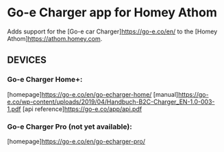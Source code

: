 # Go-e Charger app for Homey Athom
Adds support for the [Go-e car Charger]https://go-e.co/en/ to the [Homey Athom]https://athom.homey.com.


## DEVICES
### Go-e Charger Home+:
[homepage]https://go-e.co/en/go-echarger-home/
[manual]https://go-e.co/wp-content/uploads/2019/04/Handbuch-B2C-Charger_EN-1.0-003-1.pdf
[api reference]https://go-e.co/app/api.pdf

### Go-e Charger Pro (not yet available):
[homepage]https://go-e.co/en/go-echarger-pro/
